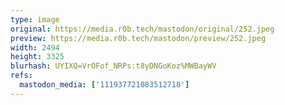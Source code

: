```yaml
---
type: image
original: https://media.r0b.tech/mastodon/original/252.jpeg
preview: https://media.r0b.tech/mastodon/preview/252.jpeg
width: 2494
height: 3325
blurhash: UYIXQ=VrOFof_NRPs:t8yDNGoKoz%MWBayWV
refs:
  mastodon_media: ['111937721083512718']
---
```



